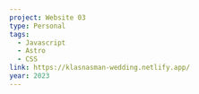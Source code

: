 ```yaml
---
project: Website 03
type: Personal
tags:
  - Javascript
  - Astro
  - CSS
link: https://klasnasman-wedding.netlify.app/
year: 2023
---
```

